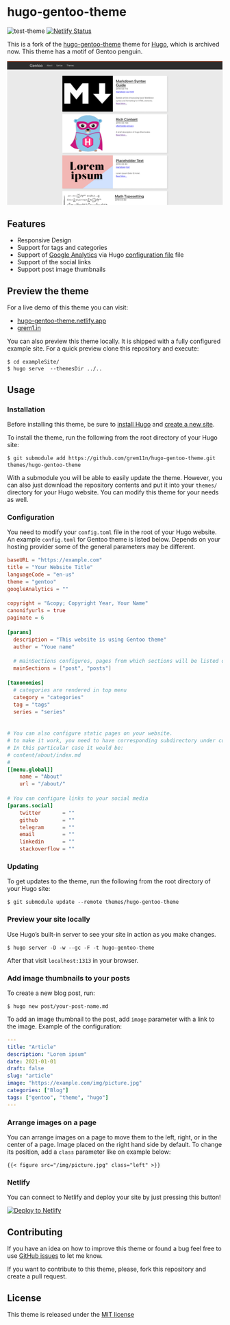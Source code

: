 # hugo-gentoo-theme
![test-theme](https://github.com/grem11n/hugo-gentoo-theme/workflows/test-theme/badge.svg)
[![Netlify Status](https://api.netlify.com/api/v1/badges/7daab0af-af8d-415c-9d83-f6994bc8b67b/deploy-status)](https://app.netlify.com/sites/laughing-bartik-75b6a3/deploys)

This is a fork of the [hugo-gentoo-theme](https://github.com/d-kusk/hugo-gentoo-theme) theme for [Hugo](https://gohugo.io), which is archived now.
This theme has a motif of Gentoo penguin.

![hugo-gentoo-theme's screenshot](https://raw.githubusercontent.com/grem11n/hugo-gentoo-theme/master/images/screenshot.png)

## Features

- Responsive Design
- Support for tags and categories
- Support of [Google Analytics](https://analytics.google.com/analytics/web/provision/#/provision) via Hugo [configuration file](https://gohugo.io/getting-started/configuration/) file
- Support of the social links
- Support post image thumbnails

## Preview the theme

For a live demo of this theme you can visit:
- [hugo-gentoo-theme.netlify.app](https://hugo-gentoo-theme.netlify.app)
- [grem1.in](grem1.in)

You can also preview this theme locally. It is shipped with a fully configured example site. For a quick preview clone this repository and execute:

```
$ cd exampleSite/
$ hugo serve  --themesDir ../..
```

## Usage

### Installation

Before installing this theme, be sure to [install Hugo](https://gohugo.io/getting-started/quick-start/)
and [create a new site](https://gohugo.io/getting-started/quick-start/#step-2-create-a-new-site).

To install the theme, run the following from the root directory of your Hugo site:

```
$ git submodule add https://github.com/grem11n/hugo-gentoo-theme.git themes/hugo-gentoo-theme
```

With a submodule you will be able to easily update the theme. However, you can also just download the repository contents and put it into your `themes/` directory for your Hugo website. You can modify this theme for your needs as well.

### Configuration

You need to modify your `config.toml` file in the root of your Hugo website. An example `config.toml` for Gentoo theme is listed below. Depends on your hosting provider some of the general parameters may be different.

```toml
baseURL = "https://example.com"
title = "Your Website Title"
languageCode = "en-us"
theme = "gentoo"
googleAnalytics = ""

copyright = "&copy; Copyright Year, Your Name"
canonifyurls = true
paginate = 6

[params]
  description = "This website is using Gentoo theme"
  author = "Youe name"

  # mainSections configures, pages from which sections will be listed on the main page
  mainSections = ["post", "posts"]

[taxonomies]
  # categories are rendered in top menu
  category = "categories"
  tag = "tags"
  series = "series"


# You can also configure static pages on your website.
# to make it work, you need to have corresponding subdirectory under content/ dir with index.md
# In this particular case it would be:
# content/about/index.md
#
[[menu.global]]
    name = "About"
    url = "/about/"

# You can configure links to your social media
[params.social]
    twitter       = ""
    github        = ""
    telegram      = ""
    email         = ""
    linkedin      = ""
    stackoverflow = ""
```

### Updating

To get updates to the theme, run the following from the root directory of your Hugo site: 

```
$ git submodule update --remote themes/hugo-gentoo-theme
```

### Preview your site locally

Use Hugo’s built-in server to see your site in action as you make changes.

```
$ hugo server -D -w --gc -F -t hugo-gentoo-theme
```

After that visit ``localhost:1313`` in your browser.

### Add image thumbnails to your posts

To create a new blog post, run:

```
$ hugo new post/your-post-name.md
```

To add an image thumbnail to the post, add `image` parameter with a link to the image. Example of the configuration:

```yaml
---
title: "Article"
description: "Lorem ipsum"
date: 2021-01-01
draft: false
slug: "article"
image: "https://example.com/img/picture.jpg"
categories: ["Blog"]
tags: ["gentoo", "theme", "hugo"]
---
```

### Arrange images on a page

You can arrange images on a page to move them to the left, right, or in the center of a page. Image placed on the right hand side by default. To change its position, add a `class` parameter like on example below:

```
{{< figure src="/img/picture.jpg" class="left" >}}
```

### Netlify

You can connect to Netlify and deploy your site by just pressing this button!

[![Deploy to Netlify](https://www.netlify.com/img/deploy/button.svg)](https://app.netlify.com/start/deploy?repository=https://github.com/grem11n/hugo-gentoo-theme)

## Contributing

If you have an idea on how to improve this theme or found a bug feel free to use [GitHub issues](https://github.com/grem11n/hugo-gentoo-theme/issues) to let me know.

If you want to contribute to this theme, please, fork this repository and create a pull request.

## License
This theme is released under the [MIT license](https://github.com/grem11n/hugo-gentoo-theme/blob/master/LICENSE.md)
